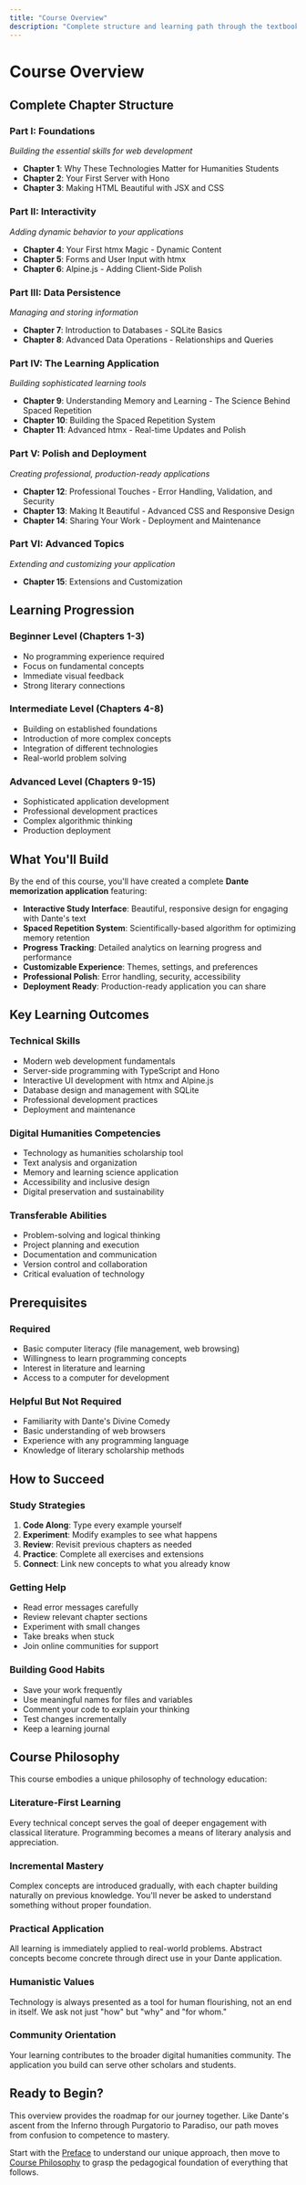```yaml
---
title: "Course Overview"
description: "Complete structure and learning path through the textbook"
---
```


# Course Overview

## Complete Chapter Structure

### Part I: Foundations
*Building the essential skills for web development*

- **Chapter 1**: Why These Technologies Matter for Humanities Students
- **Chapter 2**: Your First Server with Hono
- **Chapter 3**: Making HTML Beautiful with JSX and CSS

### Part II: Interactivity
*Adding dynamic behavior to your applications*

- **Chapter 4**: Your First htmx Magic - Dynamic Content
- **Chapter 5**: Forms and User Input with htmx
- **Chapter 6**: Alpine.js - Adding Client-Side Polish

### Part III: Data Persistence
*Managing and storing information*

- **Chapter 7**: Introduction to Databases - SQLite Basics
- **Chapter 8**: Advanced Data Operations - Relationships and Queries

### Part IV: The Learning Application
*Building sophisticated learning tools*

- **Chapter 9**: Understanding Memory and Learning - The Science Behind Spaced Repetition
- **Chapter 10**: Building the Spaced Repetition System
- **Chapter 11**: Advanced htmx - Real-time Updates and Polish

### Part V: Polish and Deployment
*Creating professional, production-ready applications*

- **Chapter 12**: Professional Touches - Error Handling, Validation, and Security
- **Chapter 13**: Making It Beautiful - Advanced CSS and Responsive Design
- **Chapter 14**: Sharing Your Work - Deployment and Maintenance

### Part VI: Advanced Topics
*Extending and customizing your application*

- **Chapter 15**: Extensions and Customization

## Learning Progression

### Beginner Level (Chapters 1-3)
- No programming experience required
- Focus on fundamental concepts
- Immediate visual feedback
- Strong literary connections

### Intermediate Level (Chapters 4-8)
- Building on established foundations
- Introduction of more complex concepts
- Integration of different technologies
- Real-world problem solving

### Advanced Level (Chapters 9-15)
- Sophisticated application development
- Professional development practices
- Complex algorithmic thinking
- Production deployment

## What You'll Build

By the end of this course, you'll have created a complete **Dante memorization application** featuring:

- **Interactive Study Interface**: Beautiful, responsive design for engaging with Dante's text
- **Spaced Repetition System**: Scientifically-based algorithm for optimizing memory retention
- **Progress Tracking**: Detailed analytics on learning progress and performance
- **Customizable Experience**: Themes, settings, and preferences
- **Professional Polish**: Error handling, security, accessibility
- **Deployment Ready**: Production-ready application you can share

## Key Learning Outcomes

### Technical Skills
- Modern web development fundamentals
- Server-side programming with TypeScript and Hono
- Interactive UI development with htmx and Alpine.js
- Database design and management with SQLite
- Professional development practices
- Deployment and maintenance

### Digital Humanities Competencies
- Technology as humanities scholarship tool
- Text analysis and organization
- Memory and learning science application
- Accessibility and inclusive design
- Digital preservation and sustainability

### Transferable Abilities
- Problem-solving and logical thinking
- Project planning and execution
- Documentation and communication
- Version control and collaboration
- Critical evaluation of technology

## Prerequisites

### Required
- Basic computer literacy (file management, web browsing)
- Willingness to learn programming concepts
- Interest in literature and learning
- Access to a computer for development

### Helpful But Not Required
- Familiarity with Dante's Divine Comedy
- Basic understanding of web browsers
- Experience with any programming language
- Knowledge of literary scholarship methods

## How to Succeed

### Study Strategies
1. **Code Along**: Type every example yourself
2. **Experiment**: Modify examples to see what happens
3. **Review**: Revisit previous chapters as needed
4. **Practice**: Complete all exercises and extensions
5. **Connect**: Link new concepts to what you already know

### Getting Help
- Read error messages carefully
- Review relevant chapter sections
- Experiment with small changes
- Take breaks when stuck
- Join online communities for support

### Building Good Habits
- Save your work frequently
- Use meaningful names for files and variables
- Comment your code to explain your thinking
- Test changes incrementally
- Keep a learning journal

## Course Philosophy

This course embodies a unique philosophy of technology education:

### Literature-First Learning
Every technical concept serves the goal of deeper engagement with classical literature. Programming becomes a means of literary analysis and appreciation.

### Incremental Mastery
Complex concepts are introduced gradually, with each chapter building naturally on previous knowledge. You'll never be asked to understand something without proper foundation.

### Practical Application
All learning is immediately applied to real-world problems. Abstract concepts become concrete through direct use in your Dante application.

### Humanistic Values
Technology is always presented as a tool for human flourishing, not an end in itself. We ask not just "how" but "why" and "for whom."

### Community Orientation
Your learning contributes to the broader digital humanities community. The application you build can serve other scholars and students.

## Ready to Begin?

This overview provides the roadmap for our journey together. Like Dante's ascent from the Inferno through Purgatorio to Paradiso, our path moves from confusion to competence to mastery.

Start with the [Preface](/introduction/preface/) to understand our unique approach, then move to [Course Philosophy](/getting-started/philosophy/) to grasp the pedagogical foundation of everything that follows.